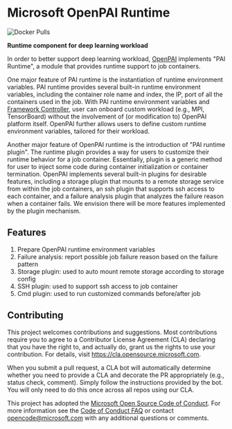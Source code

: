 # Microsoft OpenPAI Runtime

![Docker Pulls](https://img.shields.io/docker/pulls/openpai/kube-runtime)

**Runtime component for deep learning workload** 

In order to better support deep learning workload, [OpenPAI](https://github.com/microsoft/pai) implements "PAI Runtime", a module that provides runtime support to job containers. 
 
One major feature of PAI runtime is the instantiation of runtime environment variables. PAI runtime provides several built-in runtime environment variables, including the container role name and index, the IP, port of all the containers used in the job. With PAI runtime environment variables and [Framework Controller](https://github.com/microsoft/frameworkcontroller), user can onboard custom workload (e.g., MPI, TensorBoard) without the involvement of (or modification to) OpenPAI platform itself. OpenPAI further allows users to define custom runtime environment variables, tailored for their workload.
 
Another major feature of OpenPAI runtime is the introduction of "PAI runtime plugin".  The runtime plugin provides a way for users to customize their runtime behavior for a job container. Essentially, plugin is a generic method for user to inject some code during container initialization or container termination. OpenPAI implements several built-in plugins for desirable features, including a storage plugin that mounts to a remote storage service from within the job containers, an ssh plugin that supports ssh access to each container, and a failure analysis plugin that analyzes the failure reason when a container fails. We envision there will be more features implemented by the plugin mechanism.


## Features
1. Prepare OpenPAI runtime environment variables
3. Failure analysis: report possible job failure reason based on the failure pattern
4. Storage plugin: used to auto mount remote storage according to storage config
5. SSH plugin: used to support ssh access to job container
6. Cmd plugin: used to run customized commands before/after job

## Contributing

This project welcomes contributions and suggestions.  Most contributions require you to agree to a
Contributor License Agreement (CLA) declaring that you have the right to, and actually do, grant us
the rights to use your contribution. For details, visit https://cla.opensource.microsoft.com.

When you submit a pull request, a CLA bot will automatically determine whether you need to provide
a CLA and decorate the PR appropriately (e.g., status check, comment). Simply follow the instructions
provided by the bot. You will only need to do this once across all repos using our CLA.

This project has adopted the [Microsoft Open Source Code of Conduct](https://opensource.microsoft.com/codeofconduct/).
For more information see the [Code of Conduct FAQ](https://opensource.microsoft.com/codeofconduct/faq/) or
contact [opencode@microsoft.com](mailto:opencode@microsoft.com) with any additional questions or comments.
